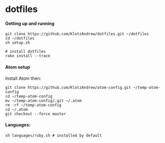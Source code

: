 # dotfiles

#### Getting up and running
```shell
git clone https://github.com/KlotzAndrew/dotfiles.git ~/dotfiles
cd ~/dotfiles
sh setup.sh

# install dotfiles
rake install --trace
```

#### Atom setup

Install Atom then:

```shell
git clone https://github.com/KlotzAndrew/atom-config.git ~/temp-atom-config
cd ~/temp-atom-config
mv ~/temp-atom-config/.git ~/.atom
rm -rf ~/temp-atom-config
cd ~/.atom
git checkout --force master
```

#### Languages:
```shell
sh languages/ruby.sh # installed by default
```
